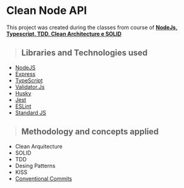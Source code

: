 # **Clean Node API**

This project was created during the classes from course of [**NodeJs, Typescript, TDD, Clean Architecture e SOLID**](https://www.udemy.com/course/tdd-com-mango/?referralCode=B53CE5CA2B9AFA5A6FA1)

> ## Libraries and Technologies used
- [NodeJS](https://github.com/nodejs)
- [Express](https://github.com/expressjs/express)
- [TypeScript](https://github.com/Microsoft/TypeScript)
- [Validator.Js](https://github.com/validatorjs/validator.js)
- [Husky](https://github.com/typicode/husky)
- [Jest](https://github.com/facebook/jest)
- [ESLint](https://github.com/eslint/eslint)
- [Standard JS](https://github.com/standard/standard)

> ## Methodology and concepts applied
- Clean Arquitecture
- SOLID
- TDD
- Desing Patterns
- KISS
- [Conventional Commits](https://www.conventionalcommits.org/)
